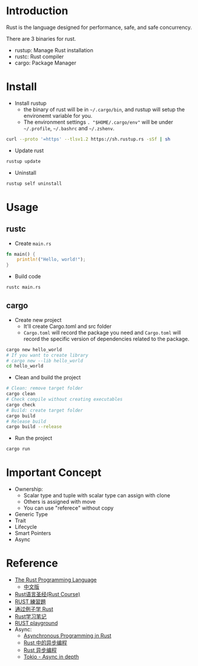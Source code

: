# Introduction

Rust is the language designed for performance, safe, and safe concurrency.

There are 3 binaries for rust.

* rustup: Manage Rust installation
* rustc: Rust compiler
* cargo: Package Manager

# Install

* Install rustup
  - the binary of rust will be in `~/.cargo/bin`, and rustup will setup the environemt variable for you.
  - The environment settings `. "$HOME/.cargo/env"` will be under `~/.profile`, `~/.bashrc` and `~/.zshenv`.

```sh
curl --proto '=https' --tlsv1.2 https://sh.rustup.rs -sSf | sh
```

* Update rust

```sh
rustup update
```

* Uninstall

```sh
rustup self uninstall
```

# Usage

## rustc

* Create `main.rs`

```rust
fn main() {
    println!("Hello, world!");
}
```

* Build code

```sh
rustc main.rs
```

## cargo

* Create new project
  - It'll create Cargo.toml and src folder
  - `Cargo.toml` will record the package you need and `Cargo.toml` will record the specific version of dependencies related to the package.

```sh
cargo new hello_world
# If you want to create library
# cargo new --lib hello_world
cd hello_world
```

* Clean and build the project

```sh
# Clean: remove target folder
cargo clean
# Check compile without creating executables
cargo check
# Build: create target folder
cargo build
# Release build
cargo build --release
```

* Run the project

```sh
cargo run
```

# Important Concept

* Ownership:
  - Scalar type and tuple with scalar type can assign with clone
  - Others is assigned with move
  - You can use "referece" without copy
* Generic Type
* Trait
* Lifecycle
* Smart Pointers
* Async

# Reference

* [The Rust Programming Language](https://doc.rust-lang.org/book/)
  - [中文版](https://rust-lang.tw/book-tw/)
* [Rust语言圣经(Rust Course)](https://course.rs/about-book.html)
* [RUST 練習題](https://zh.practice.rs/why-exercise.html)
* [通过例子学 Rust](https://rustwiki.org/zh-CN/rust-by-example/index.html)
* [Rust学习笔记](https://skyao.io/learning-rust/)
* [RUST playground](https://play.rust-lang.org/)
* Async:
  - [Asynchronous Programming in Rust](https://rust-lang.github.io/async-book/)
  - [Rust 中的异步编程](https://huangjj27.github.io/async-book/)
  - [Rust 异步编程](https://course.rs/async-rust/intro.html)
  - [Tokio - Async in depth](https://tokio.rs/tokio/tutorial/async)
